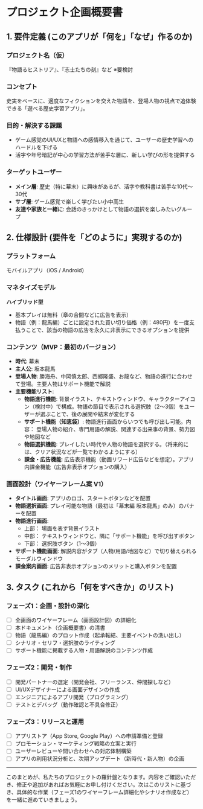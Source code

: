 # プロジェクト企画概要書

## 1. 要件定義 (このアプリが「何を」「なぜ」作るのか)

### プロジェクト名（仮）
『物語るヒストリア』、『志士たちの刻』など ※要検討

### コンセプト
史実をベースに、適度なフィクションを交えた物語を、登場人物の視点で追体験できる「遊べる歴史学習アプリ」。

### 目的・解決する課題
- ゲーム感覚のUI/UXと物語への感情移入を通じて、ユーザーの歴史学習へのハードルを下げる
- 活字や年号暗記が中心の学習方法が苦手な層に、新しい学びの形を提供する

### ターゲットユーザー
- **メイン層**: 歴史（特に幕末）に興味があるが、活字や教科書は苦手な10代〜30代
- **サブ層**: ゲーム感覚で楽しく学びたい小中高生
- **友達や家族と一緒に**: 会話のきっかけとして物語の選択を楽しみたいグループ

## 2. 仕様設計 (要件を「どのように」実現するのか)

### プラットフォーム
モバイルアプリ（iOS / Android）

### マネタイズモデル
**ハイブリッド型**
- 基本プレイは無料（章の合間などに広告を表示）
- 物語（例：龍馬編）ごとに設定された買い切り価格（例：480円）を一度支払うことで、該当の物語の広告を永久に非表示にできるオプションを提供

### コンテンツ（MVP：最初のバージョン）
- **時代**: 幕末
- **主人公**: 坂本龍馬
- **登場人物**: 勝海舟、中岡慎太郎、西郷隆盛、お龍など、物語の進行に合わせて登場。主要人物はサポート機能で解説
- **主要機能リスト**:
  - **物語進行機能**: 背景イラスト、テキストウィンドウ、キャラクターアイコン（検討中）で構成。物語の節目で表示される選択肢（2〜3個）をユーザーが選ぶことで、後の展開や結末が変化する
  - **サポート機能（知恵袋）**: 物語進行画面からいつでも呼び出し可能。内容： 登場人物の紹介、専門用語の解説、関連する出来事の背景、勢力図や地図など
  - **物語選択機能**: プレイしたい時代や人物の物語を選択する。（将来的には、クリア状況などが一覧でわかるようにする）
  - **課金・広告機能**: 広告表示機能（動画リワード広告などを想定）。アプリ内課金機能（広告非表示オプションの購入）

### 画面設計（ワイヤーフレーム案 V1）
- **タイトル画面**: アプリのロゴ、スタートボタンなどを配置
- **物語選択画面**: プレイ可能な物語（最初は「幕末編 坂本龍馬」のみ）のバナーを配置
- **物語進行画面**:
  - 上部： 場面を表す背景イラスト
  - 中部： テキストウィンドウと、隅に「サポート機能」を呼び出すボタン
  - 下部： 選択肢ボタン（1〜3個）
- **サポート機能画面**: 解説内容がタブ（人物/用語/地図など）で切り替えられるモーダルウィンドウ
- **課金案内画面**: 広告非表示オプションのメリットと購入ボタンを配置

## 3. タスク (これから「何をすべきか」のリスト)

### フェーズ1：企画・設計の深化
- [ ] 全画面のワイヤーフレーム（画面設計図）の詳細化
- [ ] 本ドキュメント（企画概要書）の清書
- [ ] 物語（龍馬編）のプロット作成（起承転結、主要イベントの洗い出し）
- [ ] シナリオ・セリフ・選択肢のライティング
- [ ] サポート機能に掲載する人物・用語解説のコンテンツ作成

### フェーズ2：開発・制作
- [ ] 開発パートナーの選定（開発会社、フリーランス、仲間探しなど）
- [ ] UI/UXデザイナーによる画面デザインの作成
- [ ] エンジニアによるアプリ開発（プログラミング）
- [ ] テストとデバッグ（動作確認と不具合修正）

### フェーズ3：リリースと運用
- [ ] アプリストア（App Store, Google Play）への申請準備と登録
- [ ] プロモーション・マーケティング戦略の立案と実行
- [ ] ユーザーレビューや問い合わせへの対応体制構築
- [ ] アプリの利用状況分析と、次期アップデート（新時代・新人物）の企画

---

このまとめが、私たちのプロジェクトの羅針盤となります。内容をご確認いただき、修正や追加があればお気軽にお申し付けください。次はこのリストに基づき、具体的な作業（フェーズ1のワイヤーフレーム詳細化やシナリオ作成など）を一緒に進めていきましょう。